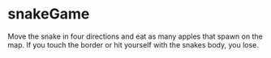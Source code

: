 # snakeGame
Move the snake in four directions and eat as many apples that spawn on the map. If you touch the border or hit yourself with the snakes body, you lose.
